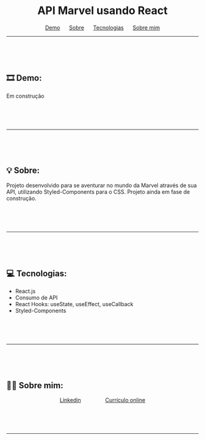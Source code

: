 <h1 align="center">API Marvel usando React</h1>

<p align="center">
    <a href="#demo" style="margin:10px">Demo</a>
    <a href="#sobre" style="margin:10px">Sobre</a>
    <a href="#tecnologias" style="margin:10px">Tecnologias</a>
    <a href="#sobremim" style="margin:10px">Sobre mim</a>
</p>

---

<br> <br> <br>

## 🎞 Demo: <a id="demo"></a>
Em construção

<br> <br> <br>

---

<br> <br> <br>

## 💡 Sobre: <a id="sobre"></a>
Projeto desenvolvido para se aventurar no mundo da Marvel através de sua API, utilizando Styled-Components para o CSS. Projeto ainda em fase de construção.

<br> <br> <br>

---

<br> <br> <br>

## 💻 Tecnologias: <a id="tecnologias"></a>
<ul>
    <li>React.js</li>
    <li>Consumo de API</li>
    <li>React Hooks: useState, useEffect, useCallback</li>
    <li>Styled-Components</li>
</ul>

<br> <br> <br>

---

<br> <br> <br>

## 👩‍💻 Sobre mim: <a id="sobremim"></a>
<div align="center">
    <p>
        <a style="padding:30px" href="https://www.linkedin.com/in/ticianne-dias-a7a66b134/">Linkedin</a>
        <a style="padding:30px" href="https://ticiannedias.github.io/">Currículo online</a>
    </p>
</div>

<br> <br> <br>

---